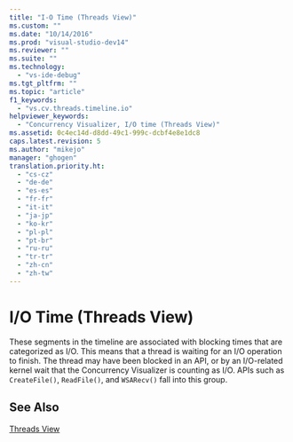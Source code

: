 ```yaml
---
title: "I-O Time (Threads View)"
ms.custom: ""
ms.date: "10/14/2016"
ms.prod: "visual-studio-dev14"
ms.reviewer: ""
ms.suite: ""
ms.technology: 
  - "vs-ide-debug"
ms.tgt_pltfrm: ""
ms.topic: "article"
f1_keywords: 
  - "vs.cv.threads.timeline.io"
helpviewer_keywords: 
  - "Concurrency Visualizer, I/O time (Threads View)"
ms.assetid: 0c4ec14d-d8dd-49c1-999c-dcbf4e8e1dc8
caps.latest.revision: 5
ms.author: "mikejo"
manager: "ghogen"
translation.priority.ht: 
  - "cs-cz"
  - "de-de"
  - "es-es"
  - "fr-fr"
  - "it-it"
  - "ja-jp"
  - "ko-kr"
  - "pl-pl"
  - "pt-br"
  - "ru-ru"
  - "tr-tr"
  - "zh-cn"
  - "zh-tw"
---
```

# I/O Time (Threads View)
These segments in the timeline are associated with blocking times that are categorized as I/O. This means that a thread is waiting for an I/O operation to finish. The thread may have been blocked in an API, or by an I/O-related kernel wait that the Concurrency Visualizer is counting as I/O. APIs such as `CreateFile()`, `ReadFile()`, and `WSARecv()` fall into this group.  
  
## See Also  
 [Threads View](../profiling/threads-view--parallel-performance-.md)
